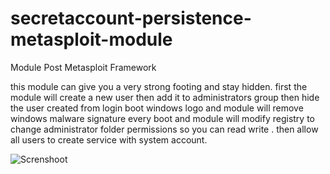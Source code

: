 # secretaccount-persistence-metasploit-module
Module Post Metasploit Framework

this module can give you a very strong footing and stay hidden. first the module will create a new user then add it to administrators group then hide the user created from login boot windows logo and module will remove windows malware signature every boot and module will modify registry to change administrator folder permissions so you can read write . then allow all users to create service with system account.

![Screnshoot](https://github.com/wooxsec/secretaccount-persistence-metasploit-module/blob/main/2_000.png)
